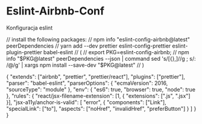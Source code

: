 # Eslint-Airbnb-Conf
Konfiguracja eslint

// install the following packages:
// npm info "eslint-config-airbnb@latest" peerDependencies
// yarn add --dev prettier eslint-config-prettier eslint-plugin-prettier babel-eslint
//  (
//    export PKG=eslint-config-airbnb;
//    npm info "$PKG@latest" peerDependencies --json | command sed 's/[{},]//g ; s/: /@/g' | xargs npm install --save-dev "$PKG@latest"
//  )


{
  "extends": ["airbnb", "prettier", "prettier/react"],
  "plugins": ["prettier"],
  "parser": "babel-eslint",
  "parserOptions": {
    "ecmaVersion": 2016,
    "sourceType": "module"
  },
  "env": {
    "es6": true,
    "browser": true,
    "node": true
  },
  "rules": {
    "react/jsx-filename-extension": [1, { "extensions": [".js", ".jsx"] }],
    "jsx-a11y/anchor-is-valid\": [ "error",
      {
    		"components": ["Link"],
    		"specialLink": ["to"],
    		"aspects": ["noHref", "invalidHref", "preferButton"]
      }
    ]
  }
}

